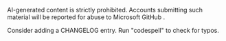 <!-- 
SPDX-FileCopyrightText: © 2024 Back In Time Team

SPDX-License-Identifier: CC0-1.0

This file is released under Creative Commons Zero 1.0 (CC0-1.0) and part of
the program "Back In Time". The program as a whole is released under GNU
General Public License v2 or any later version (GPL-2.0-or-later).
See LICENSES directory or go to <https://spdx.org/licenses/CC0-1.0.html>
and <https://spdx.org/licenses/GPL-2.0-or-later.html>.
-->
AI-generated content is strictly prohibited. Accounts submitting such material will be reported for abuse to Microsoft GitHub .

Consider adding a CHANGELOG entry.
Run "codespell" to check for typos.
